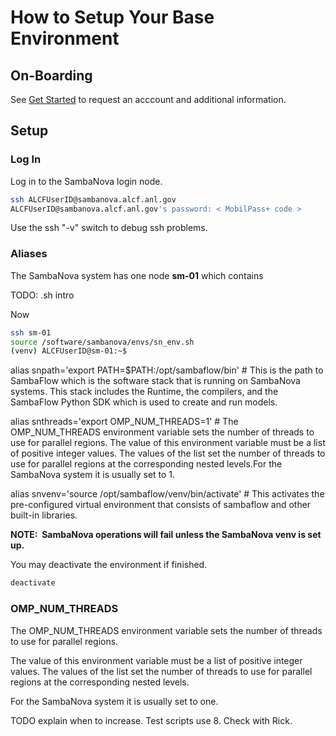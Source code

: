 # How to Setup Your Base Environment

## On-Boarding

See [Get Started](https://www.alcf.anl.gov/support-center/get-started)
to request an acccount and additional information.

## Setup

### Log In

Log in to the SambaNova login node.

```bash
ssh ALCFUserID@sambanova.alcf.anl.gov
ALCFUserID@sambanova.alcf.anl.gov's password: < MobilPass+ code >
```

Use the ssh "-v" switch to debug ssh problems.

### Aliases

The SambaNova system has one node **sm-01** which contains

TODO: .sh intro

Now

```bash
ssh sm-01
source /software/sambanova/envs/sn_env.sh
(venv) ALCFUserID@sm-01:~$
```

alias snpath='export PATH=$PATH:/opt/sambaflow/bin' # This is the path to SambaFlow which is the software stack that is running on SambaNova systems. This stack includes the Runtime, the compilers, and the SambaFlow Python SDK which is used to create and run models.

alias snthreads='export OMP_NUM_THREADS=1' # The OMP_NUM_THREADS environment variable sets the number of threads to use for parallel regions.
The value of this environment variable must be a list of positive integer values. The values of the list set the number of threads to use for parallel regions at the corresponding nested levels.For the SambaNova system it is usually set to 1.

alias snvenv='source /opt/sambaflow/venv/bin/activate' # This activates the pre-configured virtual environment that consists of sambaflow and other built-in libraries.

**NOTE:  SambaNova operations will fail unless the SambaNova venv is set
up.**

You may deactivate the environment if finished.

```bash
deactivate
```

### OMP_NUM_THREADS

The OMP_NUM_THREADS environment variable sets the number of threads to use for parallel regions.

The value of this environment variable must be a list of positive integer values. The values of the list set the number of threads to use for parallel regions at the corresponding nested levels.

For the SambaNova system it is usually set to one.

TODO explain when to increase.  Test scripts use 8.  Check with Rick.
